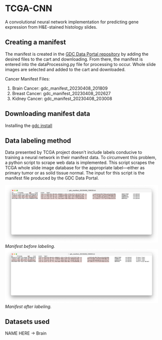 # TCGA-CNN
A convolutional neural network implementation for predicting gene expression from H&amp;E-stained histology slides.

## Creating a manifest

The manifest is created in the [GDC Data Portal repository](https://portal.gdc.cancer.gov/repository) by adding the
desired files to the cart and downloading. From there, the manifest is entered into the dataProcessing.py file for
processing to occur. Whole slide images are selected and added to the cart and downloaded.

Cancer Manifest Files:
1. Brain Cancer: gdc_manifest_20230408_201809
2. Breast Cancer: gdc_manifest_20230408_202627
3. Kidney Cancer: gdc_manifest_20230408_203008

## Downloading manifest data

Installing the [gdc install](https://www.debuggingtissue.com/latest-articles/installing-and-using-the-cli-gcd-data-transfer-tool-client-using-an-ubuntu-os)

## Data labeling method

Data presented by TCGA project doesn't include labels conducive to training a neural network in their manifest data.
To circumvent this problem, a python script to scrape web data is implemented. This script scrapes the TCGA whole slide
image database for the appropriate label—either as primary tumor or as solid tissue normal. The input for this script
is the manifest file produced by the GDC Data Portal.

![Alt text](images/exampleManifestBeforeLabeling.png "Manifest before labeling")
_Manifest before labeling._
![Alt text](images/exampleManifesetAfterLabeling.png "Manifest after labeling")
_Manifest after labeling._


## Datasets used
NAME HERE -> Brain
